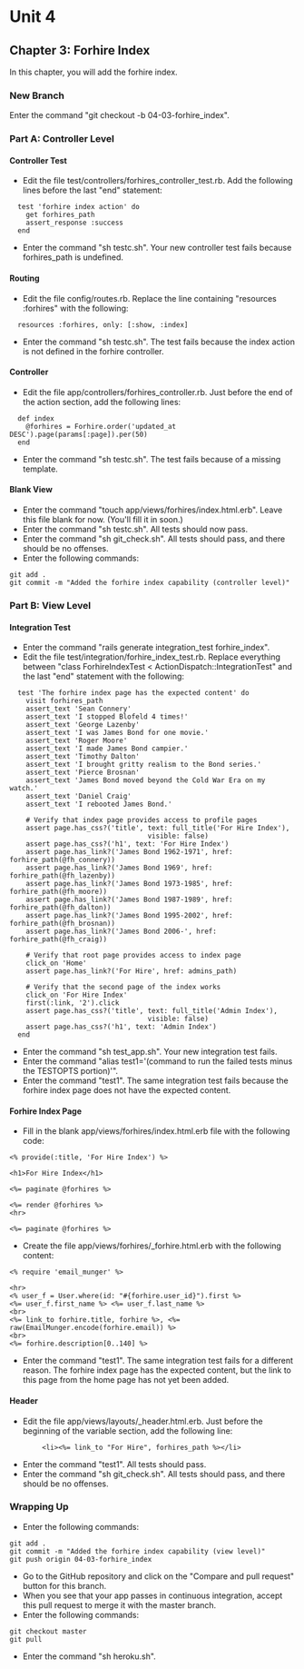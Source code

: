 # Unit 4
## Chapter 3: Forhire Index

In this chapter, you will add the forhire index.

### New Branch
Enter the command "git checkout -b 04-03-forhire_index".

### Part A: Controller Level

#### Controller Test
* Edit the file test/controllers/forhires_controller_test.rb.  Add the following lines before the last "end" statement:
```
  test 'forhire index action' do
    get forhires_path
    assert_response :success
  end
```
* Enter the command "sh testc.sh".  Your new controller test fails because forhires_path is undefined.

#### Routing
* Edit the file config/routes.rb.  Replace the line containing "resources :forhires" with the following:
```
  resources :forhires, only: [:show, :index]
```
* Enter the command "sh testc.sh".  The test fails because the index action is not defined in the forhire controller.

#### Controller
* Edit the file app/controllers/forhires_controller.rb.  Just before the end of the action section, add the following lines:
```
  def index
    @forhires = Forhire.order('updated_at DESC').page(params[:page]).per(50)
  end
```
* Enter the command "sh testc.sh".  The test fails because of a missing template.

#### Blank View
* Enter the command "touch app/views/forhires/index.html.erb".  Leave this file blank for now.  (You'll fill it in soon.)
* Enter the command "sh testc.sh".  All tests should now pass.
* Enter the command "sh git_check.sh".  All tests should pass, and there should be no offenses.
* Enter the following commands:
```
git add .
git commit -m "Added the forhire index capability (controller level)"
```

### Part B: View Level

#### Integration Test
* Enter the command "rails generate integration_test forhire_index".
* Edit the file test/integration/forhire_index_test.rb.  Replace everything between "class ForhireIndexTest < ActionDispatch::IntegrationTest" and the last "end" statement with the following:
```
  test 'The forhire index page has the expected content' do
    visit forhires_path
    assert_text 'Sean Connery'
    assert_text 'I stopped Blofeld 4 times!'
    assert_text 'George Lazenby'
    assert_text 'I was James Bond for one movie.'
    assert_text 'Roger Moore'
    assert_text 'I made James Bond campier.'
    assert_text 'Timothy Dalton'
    assert_text 'I brought gritty realism to the Bond series.'
    assert_text 'Pierce Brosnan'
    assert_text 'James Bond moved beyond the Cold War Era on my watch.'
    assert_text 'Daniel Craig'
    assert_text 'I rebooted James Bond.'

    # Verify that index page provides access to profile pages
    assert page.has_css?('title', text: full_title('For Hire Index'),
                                  visible: false)
    assert page.has_css?('h1', text: 'For Hire Index')
    assert page.has_link?('James Bond 1962-1971', href: forhire_path(@fh_connery))
    assert page.has_link?('James Bond 1969', href: forhire_path(@fh_lazenby))
    assert page.has_link?('James Bond 1973-1985', href: forhire_path(@fh_moore))
    assert page.has_link?('James Bond 1987-1989', href: forhire_path(@fh_dalton))
    assert page.has_link?('James Bond 1995-2002', href: forhire_path(@fh_brosnan))
    assert page.has_link?('James Bond 2006-', href: forhire_path(@fh_craig))
  
    # Verify that root page provides access to index page
    click_on 'Home'
    assert page.has_link?('For Hire', href: admins_path)
  
    # Verify that the second page of the index works
    click_on 'For Hire Index'
    first(:link, '2').click
    assert page.has_css?('title', text: full_title('Admin Index'),
                                  visible: false)
    assert page.has_css?('h1', text: 'Admin Index')
  end
```
* Enter the command "sh test_app.sh".  Your new integration test fails.
* Enter the command "alias test1='(command to run the failed tests minus the TESTOPTS portion)'".
* Enter the command "test1".  The same integration test fails because the forhire index page does not have the expected content.

#### Forhire Index Page
* Fill in the blank app/views/forhires/index.html.erb file with the following code:
```
<% provide(:title, 'For Hire Index') %>

<h1>For Hire Index</h1>

<%= paginate @forhires %>

<%= render @forhires %>
<hr>

<%= paginate @forhires %>
```
* Create the file app/views/forhires/_forhire.html.erb with the following content:
```
<% require 'email_munger' %>

<hr>
<% user_f = User.where(id: "#{forhire.user_id}").first %>
<%= user_f.first_name %> <%= user_f.last_name %>
<br>
<%= link_to forhire.title, forhire %>, <%= raw(EmailMunger.encode(forhire.email)) %>
<br>
<%= forhire.description[0..140] %>
```
* Enter the command "test1".  The same integration test fails for a different reason.  The forhire index page has the expected content, but the link to this page from the home page has not yet been added.

#### Header
* Edit the file app/views/layouts/_header.html.erb.  Just before the beginning of the variable section, add the following line:
```
        <li><%= link_to "For Hire", forhires_path %></li>
```
* Enter the command "test1".  All tests should pass.
* Enter the command "sh git_check.sh".  All tests should pass, and there should be no offenses.

### Wrapping Up
* Enter the following commands:
```
git add .
git commit -m "Added the forhire index capability (view level)"
git push origin 04-03-forhire_index
```
* Go to the GitHub repository and click on the "Compare and pull request" button for this branch.
* When you see that your app passes in continuous integration, accept this pull request to merge it with the master branch.
* Enter the following commands:
```
git checkout master
git pull
```
* Enter the command "sh heroku.sh".
